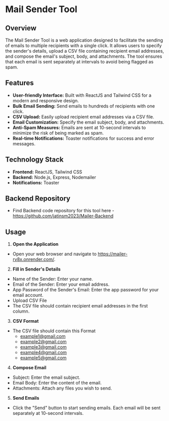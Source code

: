 # Mail Sender Tool

## Overview

The Mail Sender Tool is a web application designed to facilitate the sending of emails to multiple recipients with a single click. It allows users to specify the sender's details, upload a CSV file containing recipient email addresses, and compose the email's subject, body, and attachments. The tool ensures that each email is sent separately at intervals to avoid being flagged as spam.

## Features

- **User-friendly Interface:** Built with ReactJS and Tailwind CSS for a modern and responsive design.
- **Bulk Email Sending:** Send emails to hundreds of recipients with one click.
- **CSV Upload:** Easily upload recipient email addresses via a CSV file.
- **Email Customization:** Specify the email subject, body, and attachments.
- **Anti-Spam Measures:** Emails are sent at 10-second intervals to minimize the risk of being marked as spam.
- **Real-time Notifications:** Toaster notifications for success and error messages.

## Technology Stack

- **Frontend:** ReactJS, Tailwind CSS
- **Backend:** Node.js, Express, Nodemailer
- **Notifications:** Toaster

## Backend Repository

- Find Backend code repository for this tool here - https://github.com/jatinsm2023/Mailer-Backend

## Usage

1. **Open the Application**
- Open your web browser and navigate to https://mailer-rv8x.onrender.com/.

2. **Fill in Sender's Details**
- Name of the Sender: Enter your name.
- Email of the Sender: Enter your email address.
- App Password of the Sender's Email: Enter the app password for your email account.
- Upload CSV File
- The CSV file should contain recipient email addresses in the first column.

3. **CSV Format**
- The CSV file should contain this Format
   - example1@gmail.com
  -  example2@gmail.com
   - example3@gmail.com
   - example4@gmail.com
   - example5@gmail.com


4. **Compose Email**
- Subject: Enter the email subject.
- Email Body: Enter the content of the email.
- Attachments: Attach any files you wish to send.

5. **Send Emails**
- Click the "Send" button to start sending emails. Each email will be sent separately at 10-second intervals.